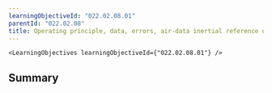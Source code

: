 ```yaml
---
learningObjectiveId: "022.02.08.01"
parentId: "022.02.08"
title: Operating principle, data, errors, air-data inertial reference unit
---
```


```tsx eval
<LearningObjectives learningObjectiveId={"022.02.08.01"} />
```

## Summary
